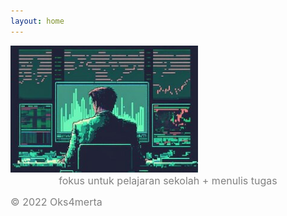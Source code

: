 ```yaml
---
layout: home
---
```


<style>
.custom-image {
  width: 300px;
  height: auto;
}
</style>

<img src="stock.jpg" alt="image" class="custom-image">
<div style="text-align: center;">
  <span style="color: gray; font-size: medium;">fokus untuk pelajaran sekolah + menulis tugas</span>
</div>

<span style="color: gray; font-size: medium;"> © 2022 Oks4merta</span>